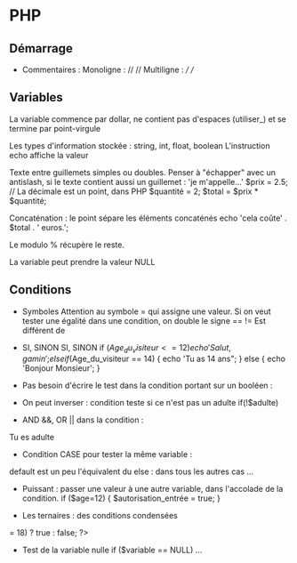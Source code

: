 # PHP

## Démarrage

<?php        ?>
- Commentaires :
Monoligne : //    //
Multiligne : */    /*

## Variables
La variable commence par dollar, ne contient pas d'espaces (utiliser_) et se termine par point-virgule

Les types d'information stockée : string, int, float, boolean
L'instruction echo affiche la valeur

Texte entre guillemets simples ou doubles. Penser à "échapper" avec un antislash, si le texte contient aussi un guillemet : 'je m\'appelle...'
$prix = 2.5; // La décimale est un point, dans PHP
$quantité = 2;
$total = $prix * $quantité;

Concaténation : le point sépare les éléments concaténés
echo 'cela coûte' . $total . ' euros.';

Le modulo % récupère le reste.

La variable peut prendre la valeur NULL

## Conditions

- Symboles
Attention au symbole = qui assigne une valeur. Si on veut tester une égalité dans une condition, on double le signe ==
!= Est différent de

- SI, SINON SI, SINON
if ($Age_du_visiteur <= 12)
{
    echo 'Salut, gamin';
}
elseif ($Age_du_visiteur == 14)
{
    echo 'Tu as 14 ans";
}
else
{
    echo 'Bonjour Monsieur';
}

- Pas besoin d'écrire le test dans la condition portant sur un booléen :
<?php
$adulte = true;
if ($adulte)
echo 'tu peux rester';
?>

- On peut inverser : condition teste si ce n'est pas un adulte
if(!$adulte)

- AND &&, OR || dans la condition :
<?php
$adulte = true;
$nom = 'Bernard';
if ($adulte AND $nom = 'Bernard')

- On peut couper en deux du code PHP dans les accolades, pour écrire directement en html, sans instruction echo
<?php
$adulte = true;
if ($adulte)
{
?>
<p>Tu es adulte</p>
<?php
}
?>

- Condition CASE pour tester la même variable :
<?php
$age = 18;
switch($age)
{
    case 4:
        echo 'tu as 4 ans';
        break;
    case 12:
        echo 'tu as 12 ans';
        break;
    default:
        echo 'désolé : jsais pas !';
?>

default est un peu l'équivalent du else : dans tous les autres cas ...

- Puissant : passer une valeur à une autre variable, dans l'accolade de la condition.
if ($age=12)
{
    $autorisation_entrée = true;
}

- Les ternaires : des conditions condensées
<?php
$age = 24;
$majeur = ($age >= 18) ? true : false;
?>

- Test de la variable nulle
if ($variable == NULL) ...
